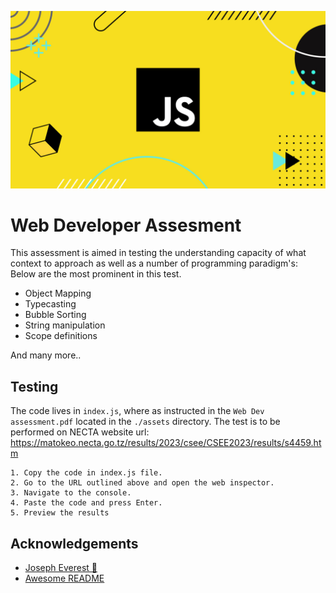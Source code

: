 
![Javascript](https://github.com/alexthecurator/st-jude-web-assessment/blob/main/assets/javascript-wallpaper.jpg)




# Web Developer Assesment

This assessment is aimed in testing the understanding capacity of what context to approach as well as a number of programming paradigm's: Below are the most prominent in this test.

- Object Mapping
- Typecasting
- Bubble Sorting
- String manipulation
- Scope definitions

And many more..

## Testing
The code lives in `index.js`, where as instructed in the `Web Dev assessment.pdf` located in the `./assets` directory. The test is to be performed on NECTA website url: https://matokeo.necta.go.tz/results/2023/csee/CSEE2023/results/s4459.htm

    1. Copy the code in index.js file.
    2. Go to the URL outlined above and open the web inspector.
    3. Navigate to the console.
    4. Paste the code and press Enter.
    5. Preview the results


## Acknowledgements

 - [Joseph Everest 🚀](https://gist.github.com/JoeEverest/4e63c5a823828153055f3e57a30b56c2)
 - [Awesome README](https://github.com/matiassingers/awesome-readme)
 


